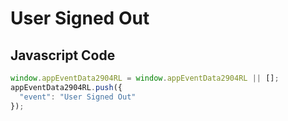 # User Signed Out

## Javascript Code
```js
window.appEventData2904RL = window.appEventData2904RL || [];
appEventData2904RL.push({
  "event": "User Signed Out"
});
```




